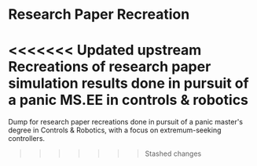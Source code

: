 # Research Paper Recreation

<<<<<<< Updated upstream
Recreations of research paper simulation results done in pursuit of a panic
MS.EE in controls & robotics
=======
Dump for research paper recreations done in pursuit of a panic master's degree in Controls & Robotics, with a focus on extremum-seeking controllers.
>>>>>>> Stashed changes
